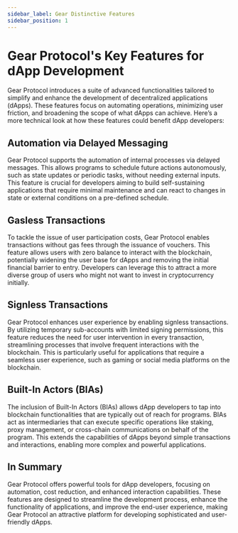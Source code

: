```yaml
---
sidebar_label: Gear Distinctive Features
sidebar_position: 1
---
```


# Gear Protocol's Key Features for dApp Development

Gear Protocol introduces a suite of advanced functionalities tailored to simplify and enhance the development of decentralized applications (dApps). These features focus on automating operations, minimizing user friction, and broadening the scope of what dApps can achieve. Here’s a more technical look at how these features could benefit dApp developers:

## Automation via Delayed Messaging
Gear Protocol supports the automation of internal processes via delayed messages. This allows programs to schedule future actions autonomously, such as state updates or periodic tasks, without needing external inputs. This feature is crucial for developers aiming to build self-sustaining applications that require minimal maintenance and can react to changes in state or external conditions on a pre-defined schedule.

## Gasless Transactions
To tackle the issue of user participation costs, Gear Protocol enables transactions without gas fees through the issuance of vouchers. This feature allows users with zero balance to interact with the blockchain, potentially widening the user base for dApps and removing the initial financial barrier to entry. Developers can leverage this to attract a more diverse group of users who might not want to invest in cryptocurrency initially.

## Signless Transactions
Gear Protocol enhances user experience by enabling signless transactions. By utilizing temporary sub-accounts with limited signing permissions, this feature reduces the need for user intervention in every transaction, streamlining processes that involve frequent interactions with the blockchain. This is particularly useful for applications that require a seamless user experience, such as gaming or social media platforms on the blockchain.

## Built-In Actors (BIAs)
The inclusion of Built-In Actors (BIAs) allows dApp developers to tap into blockchain functionalities that are typically out of reach for programs. BIAs act as intermediaries that can execute specific operations like staking, proxy management, or cross-chain communications on behalf of the program. This extends the capabilities of dApps beyond simple transactions and interactions, enabling more complex and powerful applications.

## In Summary
Gear Protocol offers powerful tools for dApp developers, focusing on automation, cost reduction, and enhanced interaction capabilities. These features are designed to streamline the development process, enhance the functionality of applications, and improve the end-user experience, making Gear Protocol an attractive platform for developing sophisticated and user-friendly dApps.